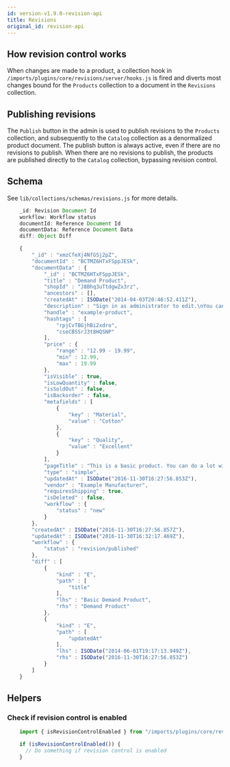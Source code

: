 ```yaml
---
id: version-v1.9.0-revision-api
title: Revisions
original_id: revision-api
---
```

    
## How revision control works

When changes are made to a product, a collection hook in `/imports/plugins/core/revisions/server/hooks.js` is fired and diverts most changes bound for the `Products` collection to a document in the `Revisions` collection.

## Publishing revisions

The `Publish` button in the admin is used to publish revisions to the `Products` collection, and subsequently to the `Catalog` collection as a denormalized product document. The publish button is always active, even if there are no revisions to publish. When there are no revisions to publish, the products are published directly to the `Catalog` collection, bypassing revision control.

## Schema

See `lib/collections/schemas/revisions.js` for more details.

```js
    _id: Revision Document Id
    workflow: Workflow status
    documentId: Reference Document Id
    documentData: Reference Document Data
    diff: Object Diff

    {
        "_id" : "xmzCfeXj4NfGSj2pZ",
        "documentId" : "BCTMZ6HTxFSppJESk",
        "documentData" : {
            "_id" : "BCTMZ6HTxFSppJESk",
            "title" : "Demand Product",
            "shopId" : "J8Bhq3uTtdgwZx3rz",
            "ancestors" : [],
            "createdAt" : ISODate("2014-04-03T20:46:52.411Z"),
            "description" : "Sign in as administrator to edit.\nYou can clone this product from the product grid.\nYou can upload images click or drag in image box on the left here.\nTag this product below, and then add tag in navigation.\nClick the bookmark in the tag to set product url.\nOption variants, price, quantity, and child variants are created by clicking on the variant below, clone the variant to add more options.\nDetails can be added below the image for more specific product information.\n Login next to the cart, and then click the dashboard icon for more tools.",
            "handle" : "example-product",
            "hashtags" : [
                "rpjCvTBGjhBi2xdro",
                "cseCBSSrJ3t8HQSNP"
            ],
            "price" : {
                "range" : "12.99 - 19.99",
                "min" : 12.99,
                "max" : 19.99
            },
            "isVisible" : true,
            "isLowQuantity" : false,
            "isSoldOut" : false,
            "isBackorder" : false,
            "metafields" : [
                {
                    "key" : "Material",
                    "value" : "Cotton"
                },
                {
                    "key" : "Quality",
                    "value" : "Excellent"
                }
            ],
            "pageTitle" : "This is a basic product. You can do a lot with it.",
            "type" : "simple",
            "updatedAt" : ISODate("2016-11-30T16:27:56.853Z"),
            "vendor" : "Example Manufacturer",
            "requiresShipping" : true,
            "isDeleted" : false,
            "workflow" : {
                "status" : "new"
            }
        },
        "createdAt" : ISODate("2016-11-30T16:27:56.857Z"),
        "updatedAt" : ISODate("2016-11-30T16:32:17.469Z"),
        "workflow" : {
            "status" : "revision/published"
        },
        "diff" : [
            {
                "kind" : "E",
                "path" : [
                    "title"
                ],
                "lhs" : "Basic Demand Product",
                "rhs" : "Demand Product"
            },
            {
                "kind" : "E",
                "path" : [
                    "updatedAt"
                ],
                "lhs" : ISODate("2014-06-01T19:17:13.949Z"),
                "rhs" : ISODate("2016-11-30T16:27:56.853Z")
            }
        ]
    }
```

## Helpers

### Check if revision control is enabled

```js
    import { isRevisionControlEnabled } from "/imports/plugins/core/revisions/lib/api";

    if (isRevisionControlEnabled()) {
      // Do something if revision control is enabled
    }
```

